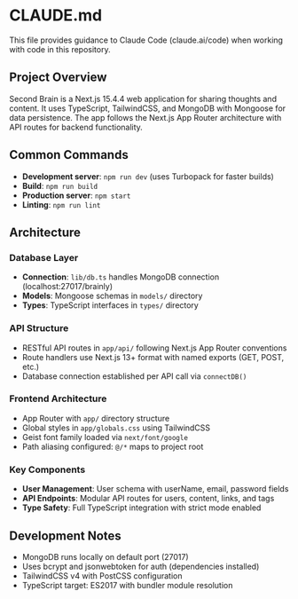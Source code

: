 # CLAUDE.md

This file provides guidance to Claude Code (claude.ai/code) when working with code in this repository.

## Project Overview

Second Brain is a Next.js 15.4.4 web application for sharing thoughts and content. It uses TypeScript, TailwindCSS, and MongoDB with Mongoose for data persistence. The app follows the Next.js App Router architecture with API routes for backend functionality.

## Common Commands

- **Development server**: `npm run dev` (uses Turbopack for faster builds)
- **Build**: `npm run build`
- **Production server**: `npm start`
- **Linting**: `npm run lint`

## Architecture

### Database Layer
- **Connection**: `lib/db.ts` handles MongoDB connection (localhost:27017/brainly)
- **Models**: Mongoose schemas in `models/` directory
- **Types**: TypeScript interfaces in `types/` directory

### API Structure
- RESTful API routes in `app/api/` following Next.js App Router conventions
- Route handlers use Next.js 13+ format with named exports (GET, POST, etc.)
- Database connection established per API call via `connectDB()`

### Frontend Architecture
- App Router with `app/` directory structure
- Global styles in `app/globals.css` using TailwindCSS
- Geist font family loaded via `next/font/google`
- Path aliasing configured: `@/*` maps to project root

### Key Components
- **User Management**: User schema with userName, email, password fields
- **API Endpoints**: Modular API routes for users, content, links, and tags
- **Type Safety**: Full TypeScript integration with strict mode enabled

## Development Notes

- MongoDB runs locally on default port (27017)
- Uses bcrypt and jsonwebtoken for auth (dependencies installed)
- TailwindCSS v4 with PostCSS configuration
- TypeScript target: ES2017 with bundler module resolution